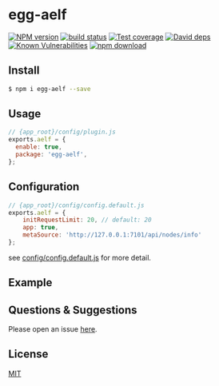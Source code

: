 # egg-aelf

[![NPM version][npm-image]][npm-url]
[![build status][travis-image]][travis-url]
[![Test coverage][codecov-image]][codecov-url]
[![David deps][david-image]][david-url]
[![Known Vulnerabilities][snyk-image]][snyk-url]
[![npm download][download-image]][download-url]

[npm-image]: https://img.shields.io/npm/v/egg-aelf.svg?style=flat-square
[npm-url]: https://npmjs.org/package/egg-aelf
[travis-image]: https://img.shields.io/travis/eggjs/egg-aelf.svg?style=flat-square
[travis-url]: https://travis-ci.org/eggjs/egg-aelf
[codecov-image]: https://img.shields.io/codecov/c/github/eggjs/egg-aelf.svg?style=flat-square
[codecov-url]: https://codecov.io/github/eggjs/egg-aelf?branch=master
[david-image]: https://img.shields.io/david/eggjs/egg-aelf.svg?style=flat-square
[david-url]: https://david-dm.org/eggjs/egg-aelf
[snyk-image]: https://snyk.io/test/npm/egg-aelf/badge.svg?style=flat-square
[snyk-url]: https://snyk.io/test/npm/egg-aelf
[download-image]: https://img.shields.io/npm/dm/egg-aelf.svg?style=flat-square
[download-url]: https://npmjs.org/package/egg-aelf

<!--
Description here.
-->

## Install

```bash
$ npm i egg-aelf --save
```

## Usage

```js
// {app_root}/config/plugin.js
exports.aelf = {
  enable: true,
  package: 'egg-aelf',
};
```

## Configuration

```js
// {app_root}/config/config.default.js
exports.aelf = {
    initRequestLimit: 20, // default: 20
    app: true,
    metaSource: 'http://127.0.0.1:7101/api/nodes/info'
};
```

see [config/config.default.js](config/config.default.js) for more detail.

## Example

<!-- example here -->

## Questions & Suggestions

Please open an issue [here](https://github.com/eggjs/egg/issues).

## License

[MIT](LICENSE)
